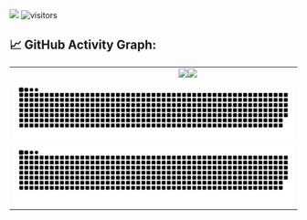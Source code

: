 <p align="left">
    <a href="https://github.com/srivickynesh/srivickynesh"><img src="https://img.shields.io/badge/status-updating-brightgreen.svg"></a>
    <img src="https://visitor-badge.laobi.icu/badge?page_id=srivickynesh.srivickynesh" alt="visitors"/>
</p>

## 📈 GitHub Activity Graph:

<table>
    <tr>
        <td rowspan="1" align="center"></td>
        <td align="center"><a href="https://github.com/srivickynesh#gh-light-mode-only"><img src="https://github-readme-streak-stats.herokuapp.com/?user=srivickynesh&theme=default"/></a><a href="https://github.com/srivickynesh#gh-dark-mode-only"><img src="https://github-readme-streak-stats.herokuapp.com/?user=srivickynesh&theme=tokyonight"/></a></td>
    </tr>
    <tr>
        <td colspan="2" align="center"><a href="https://github.com/srivickynesh#gh-light-mode-only"><img src="https://raw.githubusercontent.com/srivickynesh/srivickynesh/output/github-contribution-grid-snake-default.svg#gh-light-mode-only" alt="My GitHub Stats"/></a><a href="https://github.com/srivickynesh#gh-dark-mode-only"><img src="https://raw.githubusercontent.com/srivickynesh/srivickynesh/output/github-contribution-grid-snake-dark.svg#gh-dark-mode-only" alt="My GitHub Stats"/></a></td>
    </tr>
</table>


<!--     <tr>
        <td align="center"><a href="https://github.com/srivickynesh#gh-light-mode-only"><img src="https://github-readme-stats.vercel.app/api?username=srivickynesh&show_icons=true&theme=default&include_all_commits=true#gh-light-mode-only" alt="My GitHub Stats"/></a><a href="https://github.com/srivickynesh#gh-dark-mode-only"><img src="https://github-readme-stats.vercel.app/api?username=srivickynesh&show_icons=true&theme=tokyonight&include_all_commits=true#gh-dark-mode-only" alt="My GitHub Stats"/></a></td>
        
    </tr> -->
